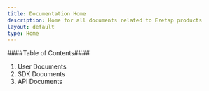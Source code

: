 ```yaml
---
title: Documentation Home
description: Home for all documents related to Ezetap products
layout: default
type: Home
---
```


####Table of Contents####

1. User Documents
2. SDK Documents
3. API Documents